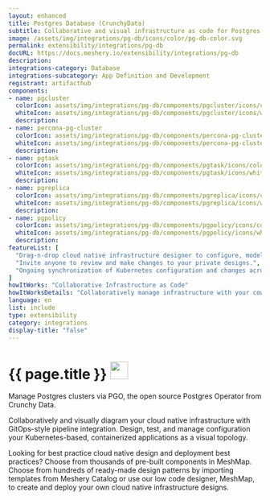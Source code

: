 ```yaml
---
layout: enhanced
title: Postgres Database (CrunchyData)
subtitle: Collaborative and visual infrastructure as code for Postgres Database (CrunchyData)
image: /assets/img/integrations/pg-db/icons/color/pg-db-color.svg
permalink: extensibility/integrations/pg-db
docURL: https://docs.meshery.io/extensibility/integrations/pg-db
description: 
integrations-category: Database
integrations-subcategory: App Definition and Development
registrant: artifacthub
components: 
- name: pgcluster
  colorIcon: assets/img/integrations/pg-db/components/pgcluster/icons/color/pgcluster-color.svg
  whiteIcon: assets/img/integrations/pg-db/components/pgcluster/icons/white/pgcluster-white.svg
  description: 
- name: percona-pg-cluster
  colorIcon: assets/img/integrations/pg-db/components/percona-pg-cluster/icons/color/percona-pg-cluster-color.svg
  whiteIcon: assets/img/integrations/pg-db/components/percona-pg-cluster/icons/white/percona-pg-cluster-white.svg
  description: 
- name: pgtask
  colorIcon: assets/img/integrations/pg-db/components/pgtask/icons/color/pgtask-color.svg
  whiteIcon: assets/img/integrations/pg-db/components/pgtask/icons/white/pgtask-white.svg
  description: 
- name: pgreplica
  colorIcon: assets/img/integrations/pg-db/components/pgreplica/icons/color/pgreplica-color.svg
  whiteIcon: assets/img/integrations/pg-db/components/pgreplica/icons/white/pgreplica-white.svg
  description: 
- name: pgpolicy
  colorIcon: assets/img/integrations/pg-db/components/pgpolicy/icons/color/pgpolicy-color.svg
  whiteIcon: assets/img/integrations/pg-db/components/pgpolicy/icons/white/pgpolicy-white.svg
  description: 
featureList: [
  "Drag-n-drop cloud native infrastructure designer to configure, model, and deploy your workloads.",
  "Invite anyone to review and make changes to your private designs.",
  "Ongoing synchronization of Kubernetes configuration and changes across any number of clusters."
]
howItWorks: "Collaborative Infrastructure as Code"
howItWorksDetails: "Collaboratively manage infrastructure with your coworkers synchronously sharing the same designs."
language: en
list: include
type: extensibility
category: integrations
display-title: "false"
---
```

<h1>{{ page.title }} <img src="{{ page.image }}" style="width: 35px; height: 35px;" /></h1>

<p>
Manage Postgres clusters via PGO, the open source Postgres Operator from Crunchy Data.
</p>
<p>
    Collaboratively and visually diagram your cloud native infrastructure with GitOps-style pipeline integration. Design, test, and manage configuration your Kubernetes-based, containerized applications as a visual topology.
</p>
<p>
    Looking for best practice cloud native design and deployment best practices? Choose from thousands of pre-built components in MeshMap. Choose from hundreds of ready-made design patterns by importing templates from Meshery Catalog or use our low code designer, MeshMap, to create and deploy your own cloud native infrastructure designs.
</p>
